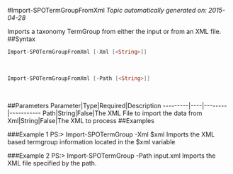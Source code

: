 #Import-SPOTermGroupFromXml
*Topic automatically generated on: 2015-04-28*

Imports a taxonomy TermGroup from either the input or from an XML file.
##Syntax
```powershell
Import-SPOTermGroupFromXml [-Xml [<String>]]
```
&nbsp;

```powershell
Import-SPOTermGroupFromXml [-Path [<String>]]
```
&nbsp;

##Parameters
Parameter|Type|Required|Description
---------|----|--------|-----------
Path|String|False|The XML File to import the data from
Xml|String|False|The XML to process
##Examples

###Example 1
    PS:> Import-SPOTermGroup -Xml $xml
Imports the XML based termgroup information located in the $xml variable

###Example 2
    PS:> Import-SPOTermGroup -Path input.xml
Imports the XML file specified by the path.
